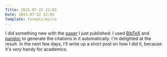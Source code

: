 ```yaml
---
Title: 2015-07-22 22:03
Date: 2015-07-22 22:03
Template: formats/micro
...
```


I did something new with the [paper] I just published: I used [BibTeX] and
[pandoc] to generate the citations in it automatically. I'm delighted at the
result. In the next few days, I'll write up a short post on how I did it,
because it's *very* handy for academics.

[paper]: http://www.chriskrycho.com/2015/not-exactly-a-millennium.html
[BibTeX]: http://www.bibtex.org
[pandoc]: http://pandoc.org
